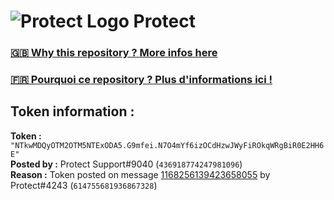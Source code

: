# ![Protect Logo](https://i.imgur.com/5ovpCPg.png) Protect

### [🇬🇧 Why this repository ? More infos here](https://github.com/protect-github-bot/token-reset/blob/main/README.md)

### [🇫🇷 Pourquoi ce repository ? Plus d'informations ici !](https://github.com/protect-github-bot/token-reset/blob/main/FR_README.md)

## Token information :
**Token :** `"NTkwMDQyOTM2OTM5NTExODA5.G9mfei.N7O4mYf6izOCdHzwJWyFiROkqWRgBiR0E2HH6E"`\
**Posted by :** Protect Support#9040 (`436918774247981096`)\
**Reason :** Token posted on message [1168256139423658055](https://discord.com/channels/835179952500113459/881108454226399292/1168256139423658055) by Protect#4243 (`614755681936867328`)
